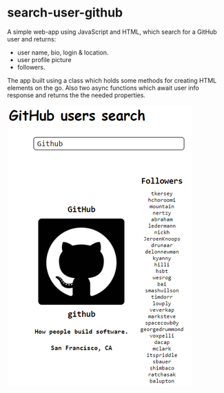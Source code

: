 # search-user-github

A simple web-app using JavaScript and HTML, which search for a GitHub user and returns:
- user name, bio, login & location.
- user profile picture
- followers.


The app built using a class which holds some methods for creating HTML elements on the go.
Also two async functions which await user info response and returns the the needed properties.

![Screenshot](users.PNG)
